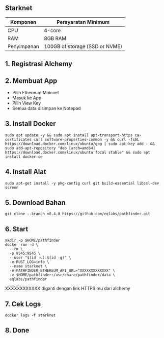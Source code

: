 
## Starknet

|  Komponen |  Persyaratan Minimum |
| ------------ | ------------ |
| CPU  | 4-core|
| RAM | 8GB RAM |
| Penyimpanan  | 100GB of storage (SSD or NVME) |

## 1. Registrasi Alchemy
## 2. Membuat App
  - Pilih Ethereum Mainnet
  - Masuk ke App
  - Pilih View Key
  - Semua data disimpan ke Notepad
## 3. Install Docker
 ```
sudo apt update -y && sudo apt install apt-transport-https ca-certificates curl software-properties-common -y && curl -fsSL https://download.docker.com/linux/ubuntu/gpg | sudo apt-key add - && sudo add-apt-repository "deb [arch=amd64] https://download.docker.com/linux/ubuntu focal stable" && sudo apt install docker-ce
```
## 4. Install Alat
```
sudo apt-get install -y pkg-config curl git build-essential libssl-dev screen
```
## 5. Download Bahan
```
git clone --branch v0.4.0 https://github.com/eqlabs/pathfinder.git
```
## 6. Start
```
mkdir -p $HOME/pathfinder
docker run -d \
  --rm \
  -p 9545:9545 \
  --user "$(id -u):$(id -g)" \
  -e RUST_LOG=info \
  --name starknet \
  -e PATHFINDER_ETHEREUM_API_URL="XXXXXXXXXXXXX" \
  -v $HOME/pathfinder:/usr/share/pathfinder/data \
  eqlabs/pathfinder
```
XXXXXXXXXXXX  diganti dengan link HTTPS mu dari alchemy

## 7. Cek Logs
```
docker logs -f starknet
```
## 8. Done
